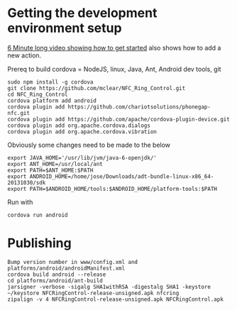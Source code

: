 # Getting the development environment setup

[6 Minute long video showing how to get started](https://www.youtube.com/watch?v=xirlKmCo7KA&list=UUdbzIfrpmzGCJ2j1LjqW9Gw) also shows how to add a new action.

Prereq to build cordova = NodeJS, linux, Java, Ant, Android dev tools, git

```
sudo npm install -g cordova
git clone https://github.com/mclear/NFC_Ring_Control.git
cd NFC_Ring_Control
cordova platform add android
cordova plugin add https://github.com/chariotsolutions/phonegap-nfc.git
cordova plugin add https://github.com/apache/cordova-plugin-device.git
cordova plugin add org.apache.cordova.dialogs
cordova plugin add org.apache.cordova.vibration
```
Obviously some changes need to be made to the below

```
export JAVA_HOME='/usr/lib/jvm/java-6-openjdk/'
export ANT_HOME=/usr/local/ant
export PATH=$ANT_HOME:$PATH
export ANDROID_HOME=/home/jose/Downloads/adt-bundle-linux-x86_64-20131030/sdk
export PATH=$ANDROID_HOME/tools:$ANDROID_HOME/platform-tools:$PATH
```

Run with
```
cordova run android
```

# Publishing
```
Bump version number in www/config.xml and platforms/android/androidManifest.xml
cordova build android --release
cd platforms/android/ant-build
jarsigner -verbose -sigalg SHA1withRSA -digestalg SHA1 -keystore ~/keystore NFCRingControl-release-unsigned.apk nfcring
zipalign -v 4 NFCRingControl-release-unsigned.apk NFCRingControl.apk
```
